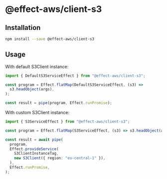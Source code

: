 # @effect-aws/client-s3

## Installation

```bash
npm install --save @effect-aws/client-s3
```

## Usage

With default S3Client instance:

```typescript
import { DefaultS3ServiceEffect } from "@effect-aws/client-s3";

const program = Effect.flatMap(DefaultS3ServiceEffect, (s3) =>
  s3.headObject(args),
);

const result = pipe(program, Effect.runPromise);
```

With custom S3Client instance:

```typescript
import { S3ServiceEffect } from "@effect-aws/client-s3";

const program = Effect.flatMap(S3ServiceEffect, (s3) => s3.headObject(args));

const result = await pipe(
  program,
  Effect.provideService(
    S3ClientInstanceTag,
    new S3Client({ region: "eu-central-1" }),
  ),
  Effect.runPromise,
);
```
